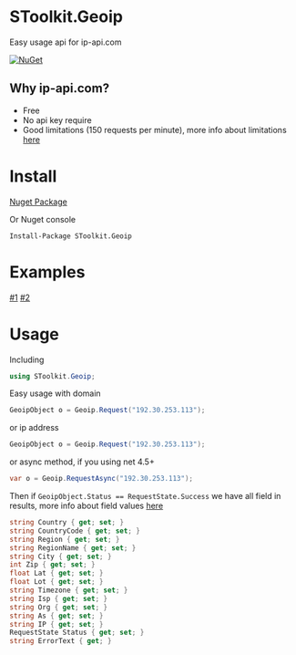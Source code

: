 # SToolkit.Geoip
Easy usage api for ip-api.com

[![NuGet](https://img.shields.io/nuget/v/SToolkit.Geoip.svg)](https://www.nuget.org/packages/SToolkit.Geoip/)
## Why ip-api.com?
* Free
* No api key require
* Good limitations (150 requests per minute), more info about limitations [here](http://ip-api.com/docs/#usage_limits)

# Install
[Nuget Package](https://www.nuget.org/packages/SToolkit.Geoip/)

Or Nuget console
```
Install-Package SToolkit.Geoip
```
# Examples
[#1](https://github.com/StarDevSTD/SToolkit.Geoip/blob/master/SToolkit.Geoip.DemoAppNet40/Program.cs)
[#2](https://github.com/StarDevSTD/SToolkit.Geoip/blob/master/SToolkit.Geoip.DemoAppNet45/Program.cs)
# Usage
Including
```C#
using SToolkit.Geoip;
```
Easy usage with domain
```C#
GeoipObject o = Geoip.Request("192.30.253.113");
```
or ip address
```C#
GeoipObject o = Geoip.Request("192.30.253.113");
```
or async method, if you using net 4.5+
```C#
var o = Geoip.RequestAsync("192.30.253.113");
```
Then if ```GeoipObject.Status == RequestState.Success``` we have all field in results, more info about field values [here](http://ip-api.com/docs/api:returned_values#successful_query)
```C#
string Country { get; set; }
string CountryCode { get; set; }
string Region { get; set; }
string RegionName { get; set; }
string City { get; set; }
int Zip { get; set; }
float Lat { get; set; }
float Lot { get; set; }
string Timezone { get; set; }
string Isp { get; set; }
string Org { get; set; }
string As { get; set; }
string IP { get; set; }
RequestState Status { get; set; }
string ErrorText { get; }
```
